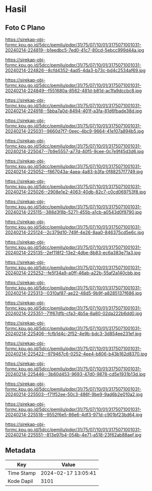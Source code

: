 # Hasil

## Foto C Plano

https://sirekap-obj-formc.kpu.go.id/5dcc/pemilu/pdpr/31/75/07/10/01/3175071001031-20240214-224819--b1eedbc5-7ed0-41c7-80cd-5ebcc999d44a.jpg

https://sirekap-obj-formc.kpu.go.id/5dcc/pemilu/pdpr/31/75/07/10/01/3175071001031-20240214-224826--8cfd4352-4ad5-4da3-b73c-bd4c2534af69.jpg

https://sirekap-obj-formc.kpu.go.id/5dcc/pemilu/pdpr/31/75/07/10/01/3175071001031-20240214-224849--f551680a-8562-481d-b81d-ac1fa9dccbc8.jpg

https://sirekap-obj-formc.kpu.go.id/5dcc/pemilu/pdpr/31/75/07/10/01/3175071001031-20240214-224918--5bba7a0d-8494-401f-a3fa-81d6fbade38d.jpg

https://sirekap-obj-formc.kpu.go.id/5dcc/pemilu/pdpr/31/75/07/10/01/3175071001031-20240214-225031--9660d7f7-0eec-4bc9-9664-41e107a894b5.jpg

https://sirekap-obj-formc.kpu.go.id/5dcc/pemilu/pdpr/31/75/07/10/01/3175071001031-20240214-225047--7b9e5557-a77d-40f5-9cee-0c7e9f45d3d6.jpg

https://sirekap-obj-formc.kpu.go.id/5dcc/pemilu/pdpr/31/75/07/10/01/3175071001031-20240214-225052--f867043a-4aea-4a83-b3fa-0f88257f7749.jpg

https://sirekap-obj-formc.kpu.go.id/5dcc/pemilu/pdpr/31/75/07/10/01/3175071001031-20240214-225026--2908e1e2-4063-40db-82c7-c0cd069753f8.jpg

https://sirekap-obj-formc.kpu.go.id/5dcc/pemilu/pdpr/31/75/07/10/01/3175071001031-20240214-225115--388d3f8b-5271-455b-a1cb-a0543d0f9790.jpg

https://sirekap-obj-formc.kpu.go.id/5dcc/pemilu/pdpr/31/75/07/10/01/3175071001031-20240214-225124--2c379d10-749f-4e26-8aa0-846375cd5e6c.jpg

https://sirekap-obj-formc.kpu.go.id/5dcc/pemilu/pdpr/31/75/07/10/01/3175071001031-20240214-225135--2ef118f2-13e2-4dbe-8b83-ec6a383e71a3.jpg

https://sirekap-obj-formc.kpu.go.id/5dcc/pemilu/pdpr/31/75/07/10/01/3175071001031-20240214-225252--fe5f34a9-a0ff-46ab-a22b-55af2a140cbb.jpg

https://sirekap-obj-formc.kpu.go.id/5dcc/pemilu/pdpr/31/75/07/10/01/3175071001031-20240214-225313--0310af87-ae22-48d5-9b9f-a8285137f686.jpg

https://sirekap-obj-formc.kpu.go.id/5dcc/pemilu/pdpr/31/75/07/10/01/3175071001031-20240214-225351--71f67dfb-cfa3-4b5a-8a80-02da222b6dd0.jpg

https://sirekap-obj-formc.kpu.go.id/5dcc/pemilu/pdpr/31/75/07/10/01/3175071001031-20240214-225406--fcfb1d4c-2f52-4e9b-bdc3-3d854ee231ef.jpg

https://sirekap-obj-formc.kpu.go.id/5dcc/pemilu/pdpr/31/75/07/10/01/3175071001031-20240214-225422--979467c6-0252-4ee4-b806-b43b162d8370.jpg

https://sirekap-obj-formc.kpu.go.id/5dcc/pemilu/pdpr/31/75/07/10/01/3175071001031-20240214-225446--3b60d453-9693-47d0-9878-cd5e1931b13d.jpg

https://sirekap-obj-formc.kpu.go.id/5dcc/pemilu/pdpr/31/75/07/10/01/3175071001031-20240214-225503--f71f52ee-50c3-486f-9be9-9ad6b2e010a2.jpg

https://sirekap-obj-formc.kpu.go.id/5dcc/pemilu/pdpr/31/75/07/10/01/3175071001031-20240214-225518--9552f6e5-86e6-4df3-971d-c901bf23bd64.jpg

https://sirekap-obj-formc.kpu.go.id/5dcc/pemilu/pdpr/31/75/07/10/01/3175071001031-20240214-225551--813e97b4-054b-4e71-a518-23f62ab88aef.jpg


## Metadata

| Key        | Value               |
| ---------- | ------------------- |
| Time Stamp | 2024-02-17 13:05:41 |
| Kode Dapil | 3101                |



